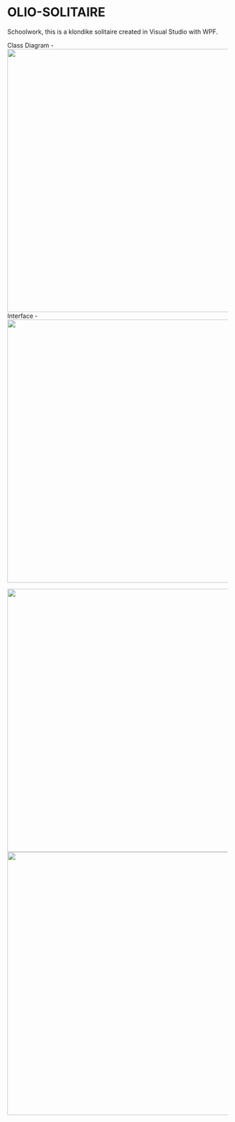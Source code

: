 # OLIO-SOLITAIRE
Schoolwork, this is a klondike solitaire created in Visual Studio with WPF.


Class Diagram -   
<img src="https://gitlab.com/meincrab/olioSolitaire/raw/master/Docs/ClassDiagram.png" width = "600px">  
Interface -  
<img src="https://gitlab.com/meincrab/olioSolitaire/raw/master/Screenshots/YJ3p4vE.png" width = "600px">  

<img src="https://gitlab.com/meincrab/olioSolitaire/raw/master/Screenshots/Screenshot2.PNG" width = "600px">  

<img src="https://gitlab.com/meincrab/olioSolitaire/raw/master/Screenshots/Screenshot4.PNG" width = "600px">  
